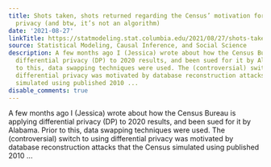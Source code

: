 ```yaml
---
title: Shots taken, shots returned regarding the Census’ motivation for using differential
  privacy (and btw, it’s not an algorithm)
date: '2021-08-27'
linkTitle: https://statmodeling.stat.columbia.edu/2021/08/27/shots-taken-shots-returned-regarding-the-census-motivation-for-using-differential-privacy-and-btw-its-not-an-algorithm/
source: Statistical Modeling, Causal Inference, and Social Science
description: A few months ago I (Jessica) wrote about how the Census Bureau is applying
  differential privacy (DP) to 2020 results, and been sued for it by Alabama. Prior
  to this, data swapping techniques were used. The (controversial) switch to using
  differential privacy was motivated by database reconstruction attacks that the Census
  simulated using published 2010 ...
disable_comments: true
---
```

A few months ago I (Jessica) wrote about how the Census Bureau is applying differential privacy (DP) to 2020 results, and been sued for it by Alabama. Prior to this, data swapping techniques were used. The (controversial) switch to using differential privacy was motivated by database reconstruction attacks that the Census simulated using published 2010 ...